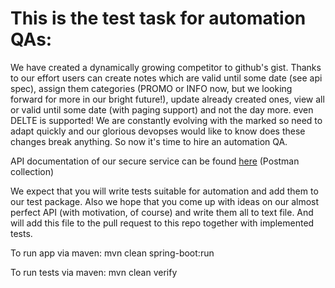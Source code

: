 # This is the test task for automation QAs:

We have created a dynamically growing competitor to github's gist.
Thanks to our effort users can create notes which are valid until some date (see api spec), assign them categories (PROMO or INFO now, but we looking forward for more in our bright future!),
update already created ones, view all or valid until some date (with paging support) and not the day more. even DELTE is supported! 
We are constantly evolving with the marked so need to adapt quickly and our glorious devopses would like to know does these
changes break anything. So now it's time to hire an automation QA.


API documentation of our secure service can be found [here](https://www.getpostman.com/collections/726828d7c5308e3f7a31)
(Postman collection)


We expect that you will write tests suitable for automation and add them to our test package. Also we hope that you come 
up with ideas on our almost perfect API (with motivation, of course) and write them all to text file. And will add this file to the pull request to this repo together 
with implemented tests. 

To run app via maven:
    mvn clean spring-boot:run

To run tests via maven:
    mvn clean verify